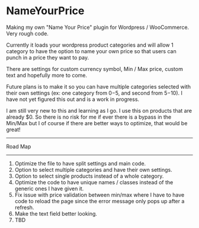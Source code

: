 # NameYourPrice
Making my own "Name Your Price" plugin for Wordpress / WooCommerce. Very rough code.

Currently it loads your wordpress product categories and will allow 1 category to have the option to name your own price so that users can punch in a price they want to pay.

There are settings for custom currency symbol, Min / Max price, custom text and hopefully more to come.

Future plans is to make it so you can have multiple categories selected with their own settings (ex: one category from $0-$5, and second from $5-$10). I have not yet figured this out and is a work in progress.

I am still very new to this and learning as I go. I use this on products that are already $0. So there is no risk for me if ever there is a bypass in the Min/Max but I of course if there are better ways to optimize, that would be great!


******* 
Road Map
******* 
1. Optimize the file to have split settings and main code.
2. Option to select multiple categories and have their own settings.
3. Option to select single products instead of a whole category.
4. Optimize the code to have unique names / classes instead of the generic ones I have given it.
5. Fix issue with price validation between min/max where I have to have code to reload the page since the error message only pops up after a refresh.
6. Make the text field better looking.
7. TBD
